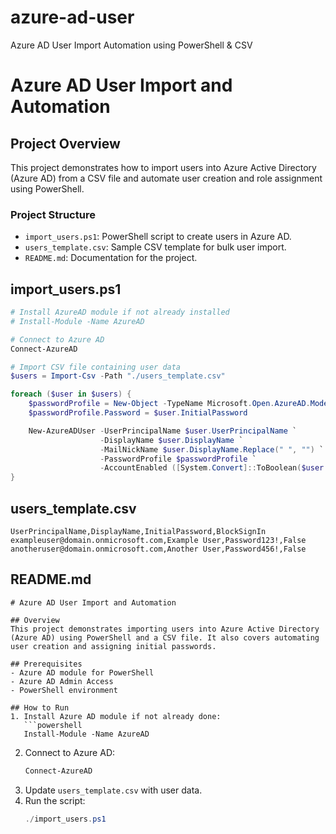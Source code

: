 # azure-ad-user
Azure AD User Import Automation using PowerShell &amp; CSV
# Azure AD User Import and Automation

## Project Overview
This project demonstrates how to import users into Azure Active Directory (Azure AD) from a CSV file and automate user creation and role assignment using PowerShell.

### Project Structure
- `import_users.ps1`: PowerShell script to create users in Azure AD.
- `users_template.csv`: Sample CSV template for bulk user import.
- `README.md`: Documentation for the project.

## import_users.ps1
```powershell
# Install AzureAD module if not already installed
# Install-Module -Name AzureAD

# Connect to Azure AD
Connect-AzureAD

# Import CSV file containing user data
$users = Import-Csv -Path "./users_template.csv"

foreach ($user in $users) {
    $passwordProfile = New-Object -TypeName Microsoft.Open.AzureAD.Model.PasswordProfile
    $passwordProfile.Password = $user.InitialPassword

    New-AzureADUser -UserPrincipalName $user.UserPrincipalName `
                    -DisplayName $user.DisplayName `
                    -MailNickName $user.DisplayName.Replace(" ", "") `
                    -PasswordProfile $passwordProfile `
                    -AccountEnabled ([System.Convert]::ToBoolean($user.BlockSignIn) -eq $false)
}
```

## users_template.csv
```
UserPrincipalName,DisplayName,InitialPassword,BlockSignIn
exampleuser@domain.onmicrosoft.com,Example User,Password123!,False
anotheruser@domain.onmicrosoft.com,Another User,Password456!,False
```

## README.md
```
# Azure AD User Import and Automation

## Overview
This project demonstrates importing users into Azure Active Directory (Azure AD) using PowerShell and a CSV file. It also covers automating user creation and assigning initial passwords.

## Prerequisites
- Azure AD module for PowerShell
- Azure AD Admin Access
- PowerShell environment

## How to Run
1. Install Azure AD module if not already done:
   ```powershell
   Install-Module -Name AzureAD
   ```
2. Connect to Azure AD:
   ```powershell
   Connect-AzureAD
   ```
3. Update `users_template.csv` with user data.
4. Run the script:
   ```powershell
   ./import_users.ps1
